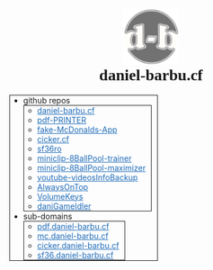 <div style="text-align:center;">
  <a href="https://github.com/daniel-barbu"><img src="/img/favicon.png?" width="100px"></a>
  <h1 style="font-family:'Cooper Black 2'; margin-top:0 !important;">daniel-barbu.cf</h1>
</div>

* github repos
  * [daniel-barbu.cf](https://github.com/daniel-barbu/daniel-barbu.cf)
  * [pdf-PRINTER](https://github.com/daniel-barbu/pdf-PRINTER)
  * [fake-McDonalds-App](https://github.com/daniel-barbu/fake-McDonalds-App)
  * [cicker.cf](https://github.com/daniel-barbu/cicker)
  * [sf36ro](https://github.com/daniel-barbu/sf36ro)
  * [miniclip-8BallPool-trainer](https://github.com/daniel-barbu/miniclip-8BallPool-trainer)
  * [miniclip-8BallPool-maximizer](https://github.com/daniel-barbu/miniclip-8BallPool-maximizer)
  * [youtube-videosInfoBackup](https://github.com/daniel-barbu/youtube-videosInfoBackup)
  * [AlwaysOnTop](https://github.com/daniel-barbu/AlwaysOnTop)
  * [VolumeKeys](https://github.com/daniel-barbu/VolumeKeys)
  * [daniGameIdler](https://github.com/daniel-barbu/daniGameIdler)
* sub-domains
  * [pdf.daniel-barbu.cf](https://pdf.daniel-barbu.cf)
  * [mc.daniel-barbu.cf](https://mc.daniel-barbu.cf)
  * [cicker.daniel-barbu.cf](https://cicker.daniel-barbu.cf)
  * [sf36.daniel-barbu.cf](https://sf36.daniel-barbu.cf)
<h1></h1>

<script>
  document.getElementsByTagName("h1")[0].remove();
  document.getElementsByTagName("title")[0].textContent="daniel-barbu.cf";
  var link=document.createElement("link"); link.rel="icon"; link.href="/img/favicon.png?"; document.getElementsByTagName("head")[0].appendChild(link);
</script>
<style>
  @font-face {font-family:'Cooper Black 2'; src:url(/fonts/CooperBlack2.woff);}
  @font-face {font-family:'Lucida Sans Unicode'; src:url(/fonts/LucidaSansUnicode.woff);}
  .markdown-body {font-family:'Lucida Sans Unicode'; font-size:19px;}
  a {color:#1E6BB8 !important;}
  ul {max-width:fit-content; padding-right:10px; border:1px solid;}
</style>
